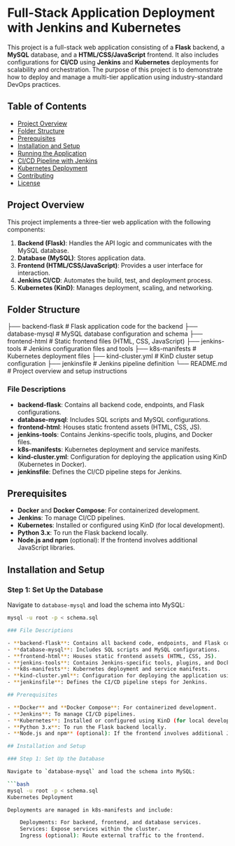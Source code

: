 # Full-Stack Application Deployment with Jenkins and Kubernetes

This project is a full-stack web application consisting of a **Flask** backend, a **MySQL** database, and a **HTML/CSS/JavaScript** frontend. It also includes configurations for **CI/CD** using **Jenkins** and **Kubernetes** deployments for scalability and orchestration. The purpose of this project is to demonstrate how to deploy and manage a multi-tier application using industry-standard DevOps practices.

## Table of Contents

- [Project Overview](#project-overview)
- [Folder Structure](#folder-structure)
- [Prerequisites](#prerequisites)
- [Installation and Setup](#installation-and-setup)
- [Running the Application](#running-the-application)
- [CI/CD Pipeline with Jenkins](#cicd-pipeline-with-jenkins)
- [Kubernetes Deployment](#kubernetes-deployment)
- [Contributing](#contributing)
- [License](#license)

## Project Overview

This project implements a three-tier web application with the following components:

1. **Backend (Flask)**: Handles the API logic and communicates with the MySQL database.
2. **Database (MySQL)**: Stores application data.
3. **Frontend (HTML/CSS/JavaScript)**: Provides a user interface for interaction.
4. **Jenkins CI/CD**: Automates the build, test, and deployment process.
5. **Kubernetes (KinD)**: Manages deployment, scaling, and networking.

## Folder Structure

├── backend-flask # Flask application code for the backend ├── database-mysql # MySQL database configuration and schema ├── frontend-html # Static frontend files (HTML, CSS, JavaScript) ├── jenkins-tools # Jenkins configuration files and tools ├── k8s-manifests # Kubernetes deployment files ├── kind-cluster.yml # KinD cluster setup configuration ├── jenkinsfile # Jenkins pipeline definition └── README.md # Project overview and setup instructions

### File Descriptions

- **backend-flask**: Contains all backend code, endpoints, and Flask configurations.
- **database-mysql**: Includes SQL scripts and MySQL configurations.
- **frontend-html**: Houses static frontend assets (HTML, CSS, JS).
- **jenkins-tools**: Contains Jenkins-specific tools, plugins, and Docker files.
- **k8s-manifests**: Kubernetes deployment and service manifests.
- **kind-cluster.yml**: Configuration for deploying the application using KinD (Kubernetes in Docker).
- **jenkinsfile**: Defines the CI/CD pipeline steps for Jenkins.

## Prerequisites

- **Docker** and **Docker Compose**: For containerized development.
- **Jenkins**: To manage CI/CD pipelines.
- **Kubernetes**: Installed or configured using KinD (for local development).
- **Python 3.x**: To run the Flask backend locally.
- **Node.js and npm** (optional): If the frontend involves additional JavaScript libraries.

## Installation and Setup

### Step 1: Set Up the Database

Navigate to `database-mysql` and load the schema into MySQL:

```bash
mysql -u root -p < schema.sql

### File Descriptions

- **backend-flask**: Contains all backend code, endpoints, and Flask configurations.
- **database-mysql**: Includes SQL scripts and MySQL configurations.
- **frontend-html**: Houses static frontend assets (HTML, CSS, JS).
- **jenkins-tools**: Contains Jenkins-specific tools, plugins, and Docker files.
- **k8s-manifests**: Kubernetes deployment and service manifests.
- **kind-cluster.yml**: Configuration for deploying the application using KinD (Kubernetes in Docker).
- **jenkinsfile**: Defines the CI/CD pipeline steps for Jenkins.

## Prerequisites

- **Docker** and **Docker Compose**: For containerized development.
- **Jenkins**: To manage CI/CD pipelines.
- **Kubernetes**: Installed or configured using KinD (for local development).
- **Python 3.x**: To run the Flask backend locally.
- **Node.js and npm** (optional): If the frontend involves additional JavaScript libraries.

## Installation and Setup

### Step 1: Set Up the Database

Navigate to `database-mysql` and load the schema into MySQL:

```bash
mysql -u root -p < schema.sql
Kubernetes Deployment

Deployments are managed in k8s-manifests and include:

    Deployments: For backend, frontend, and database services.
    Services: Expose services within the cluster.
    Ingress (optional): Route external traffic to the frontend.
